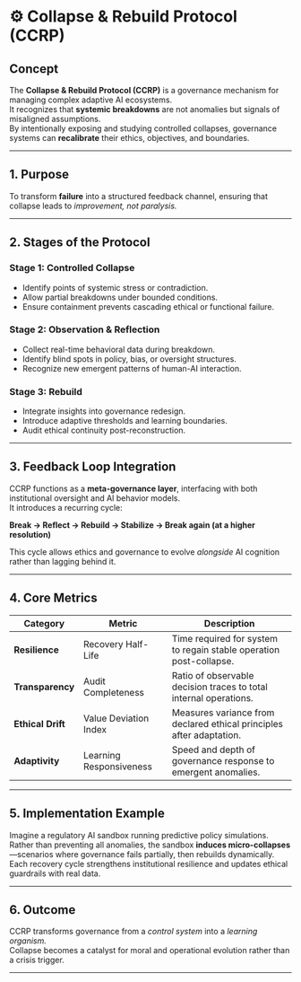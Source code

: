 # ⚙️ Collapse & Rebuild Protocol (CCRP)

## Concept
The **Collapse & Rebuild Protocol (CCRP)** is a governance mechanism for managing complex adaptive AI ecosystems.  
It recognizes that **systemic breakdowns** are not anomalies but signals of misaligned assumptions.  
By intentionally exposing and studying controlled collapses, governance systems can **recalibrate** their ethics, objectives, and boundaries.

---

## 1. Purpose
To transform **failure** into a structured feedback channel, ensuring that collapse leads to *improvement, not paralysis.*

---

## 2. Stages of the Protocol

### **Stage 1: Controlled Collapse**
- Identify points of systemic stress or contradiction.  
- Allow partial breakdowns under bounded conditions.  
- Ensure containment prevents cascading ethical or functional failure.

### **Stage 2: Observation & Reflection**
- Collect real-time behavioral data during breakdown.  
- Identify blind spots in policy, bias, or oversight structures.  
- Recognize new emergent patterns of human-AI interaction.

### **Stage 3: Rebuild**
- Integrate insights into governance redesign.  
- Introduce adaptive thresholds and learning boundaries.  
- Audit ethical continuity post-reconstruction.

---

## 3. Feedback Loop Integration
CCRP functions as a **meta-governance layer**, interfacing with both institutional oversight and AI behavior models.  
It introduces a recurring cycle:

**Break → Reflect → Rebuild → Stabilize → Break again (at a higher resolution)**

This cycle allows ethics and governance to evolve *alongside* AI cognition rather than lagging behind it.

---

## 4. Core Metrics

| Category | Metric | Description |
|-----------|---------|-------------|
| **Resilience** | Recovery Half-Life | Time required for system to regain stable operation post-collapse. |
| **Transparency** | Audit Completeness | Ratio of observable decision traces to total internal operations. |
| **Ethical Drift** | Value Deviation Index | Measures variance from declared ethical principles after adaptation. |
| **Adaptivity** | Learning Responsiveness | Speed and depth of governance response to emergent anomalies. |

---

## 5. Implementation Example
Imagine a regulatory AI sandbox running predictive policy simulations.  
Rather than preventing all anomalies, the sandbox **induces micro-collapses**—scenarios where governance fails partially, then rebuilds dynamically.  
Each recovery cycle strengthens institutional resilience and updates ethical guardrails with real data.

---

## 6. Outcome
CCRP transforms governance from a *control system* into a *learning organism.*  
Collapse becomes a catalyst for moral and operational evolution rather than a crisis trigger.

---
